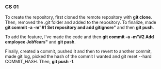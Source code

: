 ### CS 01 

To create the repository, first cloned the remote repository with **git clone**. 
Then, removed the .git folder and added to the repository. 
To finalize, made **git commit -a -m"#1 Set repository and add gitignore"** and then **git push**.

To add the feature, I've made the code and then **git commit -a -m"#2 Add employee JobYears"** and **git push**.

Finally, created a commit, pushed it and then to revert to another commit, made git log, picked the hash of the commit I wanted and git reset --hard COMMIT_HASH. Then, **git push -f**.
